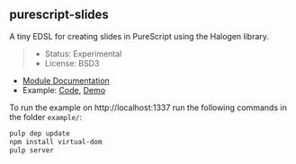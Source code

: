 purescript-slides
-----------------

A tiny EDSL for creating slides in PureScript using the Halogen library.


> - Status: Experimental
> - License: BSD3

- [Module Documentation](docs/Slides.md)
- Example: [Code](example/src/Main.purs), [Demo](https://soupi.github.io/purescript-slides)

To run the example on http://localhost:1337 run the following commands in the folder `example/`:

```sh
pulp dep update
npm install virtual-dom
pulp server
```


